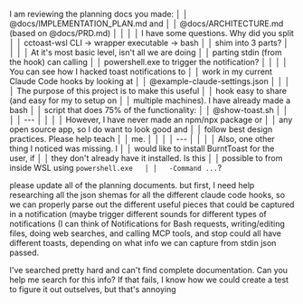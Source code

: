 I am reviewing the planning docs you made:          │
│   @docs/IMPLEMENTATION_PLAN.md and                    │
│   @docs/ARCHITECTURE.md (based on @docs/PRD.md)       │
│                                                       │
│   I have some questions. Why did you split            │
│   cctoast-wsl CLI -> wrapper executable ->  bash      │
│   shim into 3 parts?                                  │
│                                                       │
│   At it's most basic level, isn't all we are doing    │
│   parting stdin (from the hook) can calling           │
│   powershell.exe to trigger the notification?         │
│                                                       │
│   You can see how I hacked toast notifications to     │
│   work in my current Claude Code hooks by looking at  │
│   @example-claude-settings.json                       │
│                                                       │
│   The purpose of this project is to make this useful  │
│   hook easy to share (and easy for my to setup on     │
│   multiple machines). I have already made a bash      │
│   script that does 75% of the functionality:          │
│   @show-toast.sh                                      │
│                                                       │
│   ---                                                 │
│                                                       │
│   However, I have never made an npm/npx package or    │
│   any open source app, so I do want to look good and  │
│   follow best design practices. Please help teach     │
│   me.                                                 │
│                                                       │
│   ---                                                 │
│                                                       │
│   Also, one other thing I noticed was missing. I      │
│   would like to install BurntToast for the user, if   │
│   they don't already have it installed. Is this       │
│   possible to from inside WSL using `powershell.exe   │
│   -Command ...`?   










please update all of the planning documents. but 
  first, I need help researching all the json shemas
   for all the different claude code hooks, so we 
  can properly parse out the different useful pieces
   that could be captured in a notification (maybe 
  trigger different sounds for different types of 
  notifications (I can think of Notifications for 
  Bash requests, writing/editing files, doing web 
  searches, and calling MCP tools, and stop could 
  all have different toasts, depending on what info 
  we can capture from stdin json passed.

  I've searched pretty hard and can't find complete 
  documentation. Can you help me search for this 
  info? If that fails, I know how we could create a 
  test to figure it out outselves, but that's 
  annoying